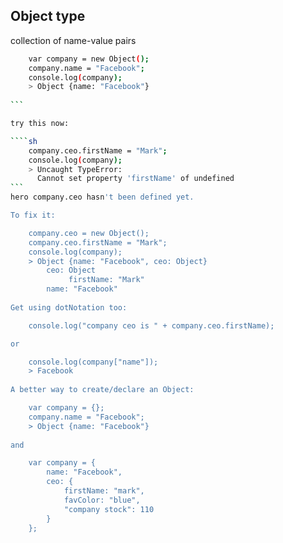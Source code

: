 ## Object type
collection of name-value pairs

````sh
    var company = new Object();
    company.name = "Facebook";
    console.log(company);
    > Object {name: "Facebook"}
    
```

try this now:

````sh
    company.ceo.firstName = "Mark";
    console.log(company);
    > Uncaught TypeError:
      Cannot set property 'firstName' of undefined
```
hero company.ceo hasn't been defined yet.

To fix it:

    company.ceo = new Object();
    company.ceo.firstName = "Mark";
    console.log(company);
    > Object {name: "Facebook", ceo: Object}
        ceo: Object
             firstName: "Mark"
        name: "Facebook"
        
Get using dotNotation too:

    console.log("company ceo is " + company.ceo.firstName);

or 

    console.log(company["name"]);
    > Facebook
    
A better way to create/declare an Object:

    var company = {};
    company.name = "Facebook";
    > Object {name: "Facebook"}
    
and

    var company = {
        name: "Facebook",
        ceo: {
            firstName: "mark",
            favColor: "blue",
            "company stock": 110
        }
    };
    
